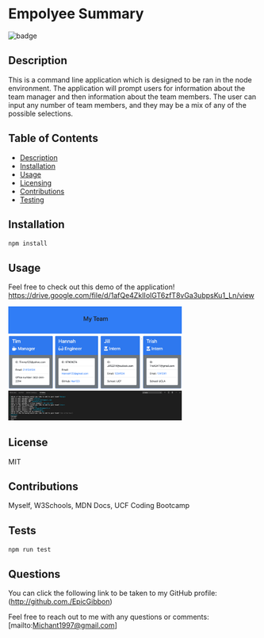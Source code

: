# Empolyee Summary
  ![badge](https://img.shields.io/badge/License-MIT-red)

## Description
This is a command line application which is designed to be ran in the node environment. The application will prompt users for information about the team manager and then information about the team members. The user can input any number of team members, and they may be a mix of any of the possible selections. 

## Table of Contents
* [Description](#Description)
* [Installation](#Installation)
* [Usage](#Usage)
* [Licensing](#License)
* [Contributions](#Contributions)
* [Testing](#Tests)

## Installation

```
npm install
```

## Usage

Feel free to check out this demo of the application! https://drive.google.com/file/d/1afQe4ZkIIolGT6zfT8vGa3ubpsKu1_Ln/view

<img src="Assets/endresult.png" width="350px">

<img src="Assets/User_Usage_example.png" width="350px">

## License
MIT

## Contributions
Myself, W3Schools, MDN Docs, UCF Coding Bootcamp

## Tests
```
npm run test
```

## Questions 
You can click the following link to be taken to my GitHub profile: (http://github.com./EpicGibbon)


Feel free to reach out to me with any questions or comments: [mailto:Michant1997@gmail.com]